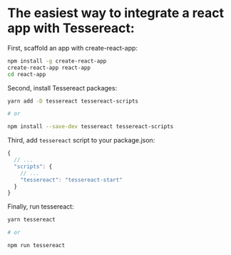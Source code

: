 # The easiest way to integrate a react app with Tessereact:

First, scaffold an app with create-react-app:

```sh
npm install -g create-react-app
create-react-app react-app
cd react-app
```

Second, install Tessereact packages:

```sh
yarn add -D tessereact tessereact-scripts

# or

npm install --save-dev tessereact tessereact-scripts
```

Third, add `tessereact` script to your package.json:

```js
{
  // ...
  "scripts": {
    // ...
    "tessereact": "tessereact-start"
  }
}
```

Finally, run tessereact:

```sh
yarn tessereact

# or

npm run tessereact
```
